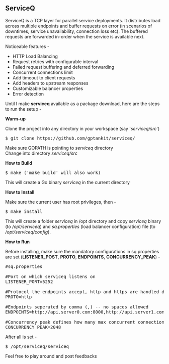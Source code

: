 <h2>ServiceQ</h2>

ServiceQ is a TCP layer for parallel service deployments. It distributes load across multiple endpoints and buffer requests on error (in scenarios of downtimes, service unavailability, connection loss etc). The buffered requests are forwarded in-order when the service is available next.

Noticeable features -

* HTTP Load Balancing<br/>
* Request retries with configurable interval<br/>
* Failed request buffering and deferred forwarding<br/>
* Concurrent connections limit<br/> 
* Add timeout to client requests
* Add headers to upstream responses
* Customizable balancer properties<br/>
* Error detection<br/>

Until I make <b>serviceq</b> available as a package download, here are the steps to run the setup - </br>

<b>Warm-up</b>

Clone the project into any directory in your workspace (say '<i>serviceq/src</i>')<br/>

<pre>$ git clone https://github.com/gptankit/serviceq/</pre>

Make sure GOPATH is pointing to <i>serviceq</i> directory<br/>
Change into directory <i>serviceq/src</i><br/>

<b>How to Build</b>

<pre>$ make ('make build' will also work)</pre>

This will create a Go binary <i>serviceq</i> in the current directory

<b>How to Install</b>

Make sure the current user has root privileges, then - </br>

<pre>$ make install</pre>

This will create a folder <i>serviceq</i> in /opt directory and copy <i>serviceq</i> binary (to <i>/opt/serviceq</i>) and <i>sq.properties</i> (load balancer configuration) file (to <i>/opt/serviceq/config</i>).<br/>

<b>How to Run</b>

Before installing, make sure the mandatory configurations in sq.properties are set (<b>LISTENER_POST</b>, <b>PROTO</b>, <b>ENDPOINTS</b>, <b>CONCURRENCY_PEAK</b>) -</br>

<pre>
#sq.properties

#Port on which serviceq listens on
LISTENER_PORT=5252

#Protocol the endpoints accept, http and https are handled differently
PROTO=http

#Endpoints seperated by comma (,) -- no spaces allowed
ENDPOINTS=http://api.server0.com:8000,http://api.server1.com:8001,http://api.server2.com:8002

#Concurrency peak defines how many max concurrent connections are allowed to the cluster
CONCURRENCY_PEAK=2048
</pre>

After all is set - </br>

<pre>$ /opt/serviceq/serviceq</pre>

Feel free to play around and post feedbacks
